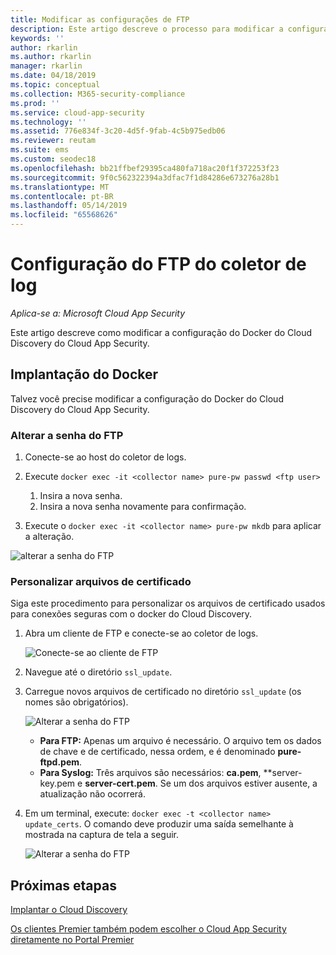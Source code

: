 ```yaml
---
title: Modificar as configurações de FTP
description: Este artigo descreve o processo para modificar a configuração do Docker do Cloud Discovery do Cloud App Security.
keywords: ''
author: rkarlin
ms.author: rkarlin
manager: rkarlin
ms.date: 04/18/2019
ms.topic: conceptual
ms.collection: M365-security-compliance
ms.prod: ''
ms.service: cloud-app-security
ms.technology: ''
ms.assetid: 776e834f-3c20-4d5f-9fab-4c5b975edb06
ms.reviewer: reutam
ms.suite: ems
ms.custom: seodec18
ms.openlocfilehash: bb21ffbef29395ca480fa718ac20f1f372253f23
ms.sourcegitcommit: 9f0c562322394a3dfac7f1d84286e673276a28b1
ms.translationtype: MT
ms.contentlocale: pt-BR
ms.lasthandoff: 05/14/2019
ms.locfileid: "65568626"
---
```

# <a name="log-collector-ftp-configuration"></a>Configuração do FTP do coletor de log

*Aplica-se a: Microsoft Cloud App Security*

Este artigo descreve como modificar a configuração do Docker do Cloud Discovery do Cloud App Security.

## <a name="docker-deployment"></a>Implantação do Docker

Talvez você precise modificar a configuração do Docker do Cloud Discovery do Cloud App Security. 

### <a name="changing-the-ftp-password"></a>Alterar a senha do FTP

1. Conecte-se ao host do coletor de logs.

2. Execute `docker exec -it <collector name> pure-pw passwd <ftp user>`

    1. Insira a nova senha.
    2. Insira a nova senha novamente para confirmação.
 
3. Execute o `docker exec -it <collector name> pure-pw mkdb` para aplicar a alteração.

  ![alterar a senha do FTP](./media/ftp-connect.png)

### <a name="customize-certificate-files"></a>Personalizar arquivos de certificado

Siga este procedimento para personalizar os arquivos de certificado usados para conexões seguras com o docker do Cloud Discovery.

1. Abra um cliente de FTP e conecte-se ao coletor de logs.

   ![Conecte-se ao cliente de FTP](./media/ftp-connect.png)

2. Navegue até o diretório `ssl_update`.
3. Carregue novos arquivos de certificado no diretório `ssl_update` (os nomes são obrigatórios).

   ![Alterar a senha do FTP](./media/new-certs.png)

    - **Para FTP:** Apenas um arquivo é necessário. O arquivo tem os dados de chave e de certificado, nessa ordem, e é denominado **pure-ftpd.pem**.
    - **Para Syslog:** Três arquivos são necessários: **ca.pem**, **server-key.pem e **server-cert.pem**. Se um dos arquivos estiver ausente, a atualização não ocorrerá.

4. Em um terminal, execute: `docker exec -t <collector name> update_certs`. O comando deve produzir uma saída semelhante à mostrada na captura de tela a seguir.

   ![Alterar a senha do FTP](./media/update-certs.png)

## <a name="next-steps"></a>Próximas etapas

[Implantar o Cloud Discovery](set-up-cloud-discovery.md)

[Os clientes Premier também podem escolher o Cloud App Security diretamente no Portal Premier](https://premier.microsoft.com/)
